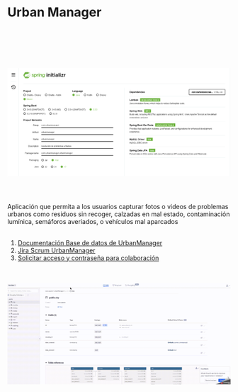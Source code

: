 # Urban Manager
<br>
 <h1 align="center">
  <br>
  <img src="https://github.com/IvBanzaga/UrbanManager/blob/main/spring%20initializr.png" alt="spring initializr">
  <br>
  <br>
</h1>
Aplicación que permita a los usuarios capturar fotos o videos de problemas urbanos como residuos sin recoger, calzadas en mal estado, contaminación lumínica, semáforos averiados, o vehículos mal aparcados
<br>
<br>

<ol>
  <li><a href="https://dbdocs.io/ivan.cpweb/urbanManager" target="_blank">Documentación Base de datos de UrbanManager</a></li>
  <li><a href="https://ivancpweb.atlassian.net/jira/software/projects/RE/boards/4/backlog" target="_blank">Jira Scrum UrbanManager</a></li>
  <li><a href="https://discord.gg/tyug6TQH" target="_blank">Solicitar acceso y contraseña para colaboración</a></li>
</ol>

<br>
<br>
<img src="https://github.com/IvBanzaga/UrbanManager/blob/main/dbdocs.GIF">
